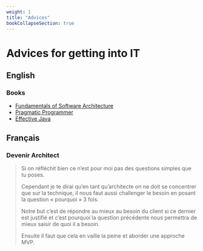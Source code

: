 ```yaml
---
weight: 1
title: "Advices"
bookCollapseSection: true
---
```

# Advices for getting into IT


## English

### Books
- [Fundamentals of Software Architecture](https://www.thoughtworks.com/books/fundamentals-of-software-architecture)
- [Pragmatic Programmer](https://pragprog.com/titles/tpp20/the-pragmatic-programmer-20th-anniversary-edition/)
- [Effective Java](https://www.oracle.com/java/technologies/effectivejava.html)

## Français
### Devenir Architect

> Si on réfléchit bien ce n’est pour moi pas des questions simples que tu poses.
>
> Cependant je te dirai qu’en tant qu’architecte on ne doit se concentrer que sur la technique, il nous faut aussi challenger le besoin en posant la question « pourquoi » 3 fois.
> 
> Notre but c’est de répondre au mieux au besoin du client si ce dernier est justifié et c’est pourquoi la question précédente nous permettra de mieux saisir de quoi il a besoin.
> 
> Ensuite il faut que cela en vaille la peine et aborder une approche MVP.